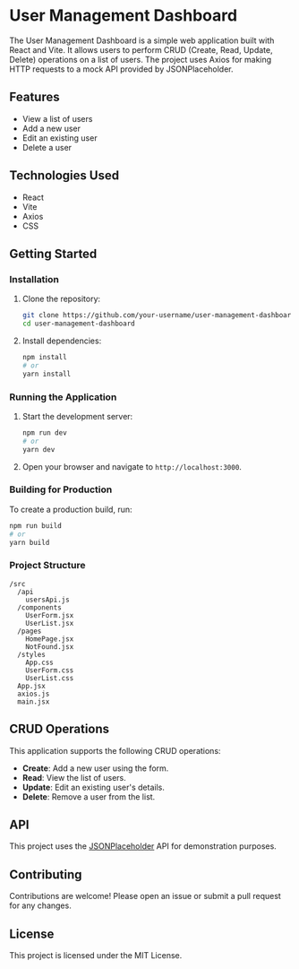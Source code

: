 # User Management Dashboard

The User Management Dashboard is a simple web application built with React and Vite. It allows users to perform CRUD (Create, Read, Update, Delete) operations on a list of users. The project uses Axios for making HTTP requests to a mock API provided by JSONPlaceholder.

## Features

- View a list of users
- Add a new user
- Edit an existing user
- Delete a user

## Technologies Used

- React
- Vite
- Axios
- CSS

## Getting Started

### Installation

1. Clone the repository:

   ```bash
   git clone https://github.com/your-username/user-management-dashboard.git
   cd user-management-dashboard
   ```

2. Install dependencies:

   ```bash
   npm install
   # or
   yarn install
   ```

### Running the Application

1. Start the development server:

   ```bash
   npm run dev
   # or
   yarn dev
   ```

2. Open your browser and navigate to `http://localhost:3000`.

### Building for Production

To create a production build, run:

```bash
npm run build
# or
yarn build
```

### Project Structure

```
/src
  /api
    usersApi.js
  /components
    UserForm.jsx
    UserList.jsx
  /pages
    HomePage.jsx
    NotFound.jsx
  /styles
    App.css
    UserForm.css
    UserList.css
  App.jsx
  axios.js
  main.jsx
```

## CRUD Operations

This application supports the following CRUD operations:

- **Create**: Add a new user using the form.
- **Read**: View the list of users.
- **Update**: Edit an existing user's details.
- **Delete**: Remove a user from the list.

## API

This project uses the [JSONPlaceholder](https://jsonplaceholder.typicode.com/) API for demonstration purposes.

## Contributing

Contributions are welcome! Please open an issue or submit a pull request for any changes.

## License

This project is licensed under the MIT License.
